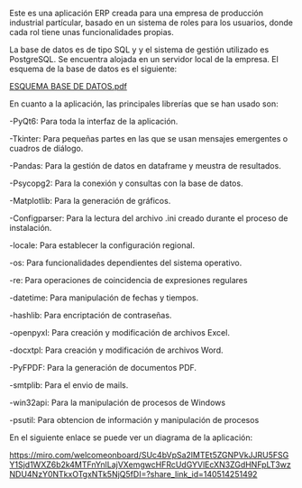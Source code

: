 Este es una aplicación ERP creada para una empresa de producción industrial partícular, basado en un sistema de roles para los usuarios, donde cada rol tiene unas funcionalidades propias.


La base de datos es de tipo SQL y y el sistema de gestión utilizado es PostgreSQL.
Se encuentra alojada en un servidor local de la empresa.
El esquema de la base de datos es el siguiente:

[ESQUEMA BASE DE DATOS.pdf](https://github.com/user-attachments/files/16575592/ESQUEMA.BASE.DE.DATOS.pdf)


En cuanto a la aplicación, las principales librerías que se han usado son:

  -PyQt6: Para toda la interfaz de la aplicación.
  
  -Tkinter: Para pequeñas partes en las que se usan mensajes emergentes o cuadros de diálogo.
  
  -Pandas: Para la gestión de datos en dataframe y meustra de resultados.
  
  -Psycopg2: Para la conexión y consultas con la base de datos.
  
  -Matplotlib: Para la generación de gráficos.
  
  -Configparser: Para la lectura del archivo .ini creado durante el proceso de instalación.
  
  -locale: Para establecer la configuración regional.
  
  -os: Para funcionalidades dependientes del sistema operativo.
  
  -re: Para operaciones de coincidencia de expresiones regulares
  
  -datetime: Para manipulación de fechas y tiempos.
  
  -hashlib: Para encriptación de contraseñas.
  
  -openpyxl: Para creación y modificación de archivos Excel.
  
  -docxtpl: Para creación y modificación de archivos Word.
  
  -PyFPDF: Para la generación de documentos PDF.
  
  -smtplib: Para el envio de mails.
  
  -win32api: Para la manipulación de procesos de Windows
  
  -psutil: Para obtencion de información y manipulación de procesos


En el siguiente enlace se puede ver un diagrama de la aplicación:

https://miro.com/welcomeonboard/SUc4bVpSa2lMTEt5ZGNPVkJJRU5FSGY1Sjd1WXZ6b2k4MTFnYnlLajVXemgwcHFRcUdGYVlEcXN3ZGdHNFpLT3wzNDU4NzY0NTkxOTgxNTk5NjQ5fDI=?share_link_id=140514251492
  
  
  
  
